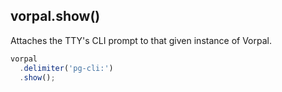## vorpal.show()

Attaches the TTY's CLI prompt to that given instance of Vorpal. 

```js
vorpal
  .delimiter('pg-cli:')
  .show();
```